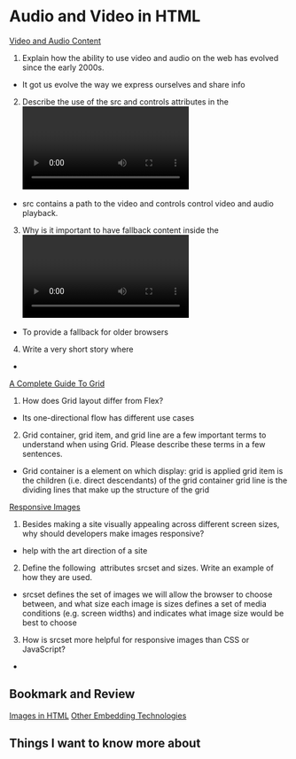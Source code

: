 #  Audio and Video in HTML
[Video and Audio Content](https://developer.mozilla.org/en-US/docs/Learn/HTML/Multimedia_and_embedding/Video_and_audio_content)

1. Explain how the ability to use video and audio on the web has evolved since the early 2000s.
- It got us evolve the way we express ourselves and share info

2. Describe the use of the src and controls attributes in the <video> element.
 - src contains a path to the video and controls control video and audio playback.

3. Why is it important to have fallback content inside the <video> element?
- To provide a fallback for older browsers

4. Write a very short story where <audio> and <video> are characters.
 - 


[A Complete Guide To Grid](https://css-tricks.com/snippets/css/complete-guide-grid/)

1. How does Grid layout differ from Flex?
- Its one-directional flow has different use cases

2. Grid container, grid item, and grid line are a few important terms to understand when using Grid. Please describe these terms in a few sentences.
- Grid container is a element on which display: grid is applied
 grid item is the children (i.e. direct descendants) of the grid container
  grid line is the dividing lines that make up the structure of the grid

[Responsive Images](https://developer.mozilla.org/en-US/docs/Learn/HTML/Multimedia_and_embedding/Responsive_images)

1. Besides making a site visually appealing across different screen sizes, why should developers make images responsive?
- help with the art direction of a site

2. Define the following <img> attributes srcset and sizes. Write an example of how they are used.
- srcset defines the set of images we will allow the browser to choose between, and what size each image is
sizes defines a set of media conditions (e.g. screen widths) and indicates what image size would be best to choose

3. How is srcset more helpful for responsive images than CSS or JavaScript?
- 


## Bookmark and Review
[Images in HTML](https://developer.mozilla.org/en-US/docs/Learn/HTML/Multimedia_and_embedding/Images_in_HTML)
[Other Embedding Technologies](https://developer.mozilla.org/en-US/docs/Learn/HTML/Multimedia_and_embedding/Other_embedding_technologies)

## Things I want to know more about
